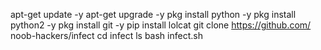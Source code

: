 apt-get update -y
apt-get upgrade -y
pkg install python -y
pkg install python2 -y
pkg install git -y
pip install lolcat
git clone https://github.com/ noob-hackers/infect
cd infect
ls
bash infect.sh
